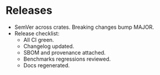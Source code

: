 # Releases

- SemVer across crates. Breaking changes bump MAJOR.
- Release checklist:
  - All CI green.
  - Changelog updated.
  - SBOM and provenance attached.
  - Benchmarks regressions reviewed.
  - Docs regenerated.
